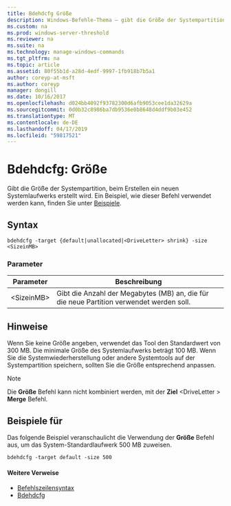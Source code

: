 ```yaml
---
title: Bdehdcfg Größe
description: Windows-Befehle-Thema – gibt die Größe der Systempartition beim Erstellen ein neuen Systemlaufwerks erstellt wird.
ms.custom: na
ms.prod: windows-server-threshold
ms.reviewer: na
ms.suite: na
ms.technology: manage-windows-commands
ms.tgt_pltfrm: na
ms.topic: article
ms.assetid: 80f55b1d-a28d-4edf-9997-1fb918b7b5a1
author: coreyp-at-msft
ms.author: coreyp
manager: dongill
ms.date: 10/16/2017
ms.openlocfilehash: d024bb4092f93782300d6afb9053cee1da32629a
ms.sourcegitcommit: 0d0b32c8986ba7db9536e0b8648d4ddf9b03e452
ms.translationtype: MT
ms.contentlocale: de-DE
ms.lasthandoff: 04/17/2019
ms.locfileid: "59817521"
---
```

# <a name="bdehdcfg-size"></a>Bdehdcfg: Größe



Gibt die Größe der Systempartition, beim Erstellen ein neuen Systemlaufwerks erstellt wird. Ein Beispiel, wie dieser Befehl verwendet werden kann, finden Sie unter [Beispiele](#BKMK_Examples).

## <a name="syntax"></a>Syntax

```
bdehdcfg -target {default|unallocated|<DriveLetter> shrink} -size <SizeinMB>
```

### <a name="parameters"></a>Parameter

|Parameter|Beschreibung|
|---------|-----------|
|\<SizeinMB>|Gibt die Anzahl der Megabytes (MB) an, die für die neue Partition verwendet werden soll.|

## <a name="remarks"></a>Hinweise

Wenn Sie keine Größe angeben, verwendet das Tool den Standardwert von 300 MB. Die minimale Größe des Systemlaufwerks beträgt 100 MB. Wenn Sie die Systemwiederherstellung oder andere Systemtools auf der Systempartition speichern, sollten Sie die Größe entsprechend anpassen.

> [!NOTE]
> Die **Größe** Befehl kann nicht kombiniert werden, mit der **Ziel** \<DriveLetter > **Merge** Befehl.

## <a name="BKMK_Examples"></a>Beispiele für

Das folgende Beispiel veranschaulicht die Verwendung der **Größe** Befehl aus, um das System-Standardlaufwerk 500 MB zuweisen.
```
bdehdcfg -target default -size 500
```

#### <a name="additional-references"></a>Weitere Verweise

-   [Befehlszeilensyntax](command-line-syntax-key.md)
-   [Bdehdcfg](bdehdcfg.md)